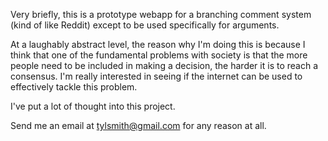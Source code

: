 Very briefly, this is a prototype webapp for a branching comment system (kind of like Reddit) except to be used specifically for arguments.

At a laughably abstract level, the reason why I'm doing this is because I think that one of the fundamental problems with society is that the more people need to be included in making a decision, the harder it is to reach a consensus.  I'm really interested in seeing if the internet can be used to effectively tackle this problem.

I've put a lot of thought into this project.  

Send me an email at tylsmith@gmail.com for any reason at all.  